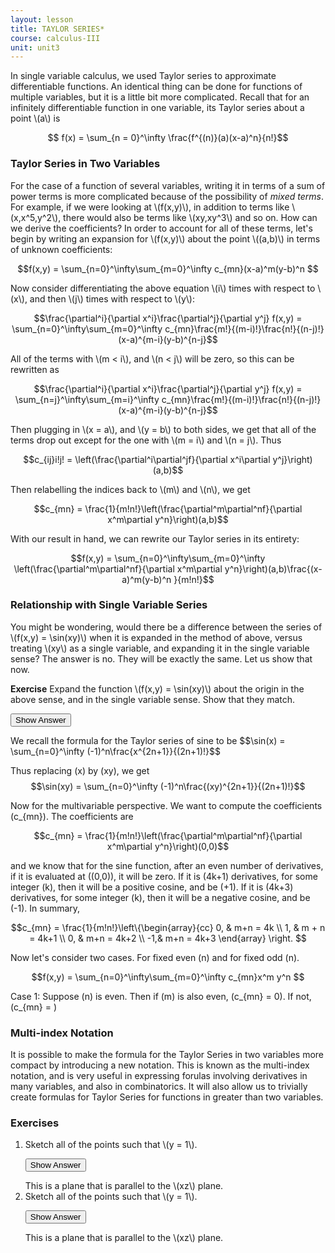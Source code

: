 ```yaml
---
layout: lesson
title: TAYLOR SERIES*
course: calculus-III
unit: unit3
---
```


In single variable calculus, we used Taylor series to approximate differentiable functions. An identical thing can be done for functions of multiple variables, but it is a little bit more complicated. Recall that for an infinitely differentiable function in one variable, its Taylor series about a point \\(a\\) is 


$$ f(x) = \sum_{n = 0}^\infty \frac{f^{(n)}(a)(x-a)^n}{n!}$$

### Taylor Series in Two Variables
For the case of a function of several variables, writing it in terms of a sum of power terms is more  complicated because of the possibility of *mixed terms*. For example, if we were looking at \\(f(x,y)\\), in addition to terms like \\(x,x^5,y^2\\), there would also be terms like \\(xy,xy^3\\) and so on. How can we derive the coefficients? In order to account for all of these terms, let's begin by writing an expansion for \\(f(x,y)\\) about the point \\((a,b)\\) in terms of unknown coefficients:

$$f(x,y) = \sum_{n=0}^\infty\sum_{m=0}^\infty c_{mn}(x-a)^m(y-b)^n $$

Now consider differentiating the above equation \\(i\\) times with respect to \\(x\\), and then \\(j\\) times with respect to \\(y\\):

$$\frac{\partial^i}{\partial x^i}\frac{\partial^j}{\partial y^j} f(x,y) = \sum_{n=0}^\infty\sum_{m=0}^\infty c_{mn}\frac{m!}{(m-i)!}\frac{n!}{(n-j)!}(x-a)^{m-i}(y-b)^{n-j}$$

All of the terms with \\(m < i\\), and \\(n < j\\) will be zero, so this can be rewritten as 

$$\frac{\partial^i}{\partial x^i}\frac{\partial^j}{\partial y^j} f(x,y) = \sum_{n=j}^\infty\sum_{m=i}^\infty c_{mn}\frac{m!}{(m-i)!}\frac{n!}{(n-j)!}(x-a)^{m-i}(y-b)^{n-j}$$

Then plugging in \\(x = a\\), and \\(y = b\\) to both sides, we get that all of the terms drop out except for the one with \\(m = i\\) and \\(n = j\\). Thus

$$c_{ij}i!j! = \left(\frac{\partial^i\partial^jf}{\partial x^i\partial y^j}\right)(a,b)$$

Then relabelling the indices back to \\(m\\) and \\(n\\), we get 

$$c_{mn} = \frac{1}{m!n!}\left(\frac{\partial^m\partial^nf}{\partial x^m\partial y^n}\right)(a,b)$$

With our result in hand, we can rewrite our Taylor series in its entirety: 

$$f(x,y) = \sum_{n=0}^\infty\sum_{m=0}^\infty \left(\frac{\partial^m\partial^nf}{\partial x^m\partial y^n}\right)(a,b)\frac{(x-a)^m(y-b)^n }{m!n!}$$

### Relationship with Single Variable Series

You might be wondering, would there be a difference between the series of \\(f(x,y) = \sin(xy)\\) when it is expanded in the method of above, versus treating \\(xy\\) as a single variable, and expanding it in the single variable sense? The answer is no. They will be exactly the same. Let us show that now. 

**Exercise** Expand the function \\(f(x,y) = \sin(xy)\\) about the origin in the above sense, and in the single variable sense. Show that they match.

<button onclick="myFunction('answer')" class="answerButton">Show Answer</button>

<div  id="answer" class="answer">
We recall the formula for the Taylor series of sine to be 
$$\sin(x) = \sum_{n=0}^\infty (-1)^n\frac{x^{2n+1}}{(2n+1)!}$$

Thus replacing \(x\) by \(xy\), we get 
$$\sin(xy) = \sum_{n=0}^\infty (-1)^n\frac{(xy)^{2n+1}}{(2n+1)!}$$

Now for the multivariable perspective. We want to compute the coefficients \(c_{mn}\). The coefficients are 

$$c_{mn} = \frac{1}{m!n!}\left(\frac{\partial^m\partial^nf}{\partial x^m\partial y^n}\right)(0,0)$$

and we know that for the sine function, after an even number of derivatives, if it is evaluated at \((0,0)\), it will be zero. If it is \(4k+1\) derivatives, for some integer \(k\), then it will be a positive cosine, and be \(+1\). If it is \(4k+3\) derivatives, for some integer \(k\), then it will be a negative cosine, and be \(-1\). In summary, 

$$c_{mn} = \frac{1}{m!n!}\left\{\begin{array}{cc}
0, & m+n = 4k \\
1, & m + n = 4k+1 \\
0, & m+n = 4k+2 \\
-1,& m+n = 4k+3
\end{array} \right. $$

Now let's consider two cases. For fixed even \(n\) and for fixed odd \(n\). 

$$f(x,y) = \sum_{n=0}^\infty\sum_{m=0}^\infty c_{mn}x^m y^n $$

Case 1: Suppose \(n\) is even. Then if \(m\) is also even, \(c_{mn} = 0\). If not, \(c_{mn} = \)







</div>

### Multi-index Notation

It is possible to make the formula for the Taylor Series in two variables more compact by introducing a new notation. This is known as the multi-index notation, and is very useful in expressing forulas involving derivatives in many variables, and also in combinatorics. It will also allow us to trivially create formulas for Taylor Series for functions in greater than two variables.




### Exercises

<ol>
<li> <div> Sketch all of the points such that \(y = 1\). </div>

<button onclick="myFunction('answer2')" class="answerButton">Show Answer</button>
<div  id="answer2" class="answer">
This is a plane that is parallel to the \(xz\) plane. 
</div> </li>
<li> <div> Sketch all of the points such that \(y = 1\). </div>

<button onclick="myFunction('answer2')" class="answerButton">Show Answer</button>
<div  id="answer2" class="answer">
This is a plane that is parallel to the \(xz\) plane. 
</div> </li>
</ol>